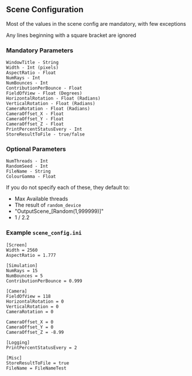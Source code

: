 ## Scene Configuration

Most of the values in the scene config are mandatory, with few exceptions

Any lines beginning with a square bracket are ignored

### Mandatory Parameters 
```
WindowTitle - String 
Width - Int (pixels)
AspectRatio - Float 
NumRays - Int 
NumBounces - Int 
ContributionPerBounce - Float 
FieldOfView - Float (Degrees)
HorizontalRotation - Float (Radians)
VerticalRotation - Float (Radians)
CameraRotation - Float (Radians)
CameraOffset_X - Float 
CameraOffset_Y - Float 
CameraOffset_Z - Float 
PrintPercentStatusEvery - Int
StoreResultToFile - true/false 
```

### Optional Parameters
```
NumThreads - Int
RandomSeed - Int
FileName - String
ColourGamma - Float
```

If you do not specify each of these, they default to:

- Max Available threads
- The result of `random_device` 
- "OutputScene_[Random(1,999999)]"
- 1 / 2.2

### Example `scene_config.ini`

```
[Screen]
Width = 2560
AspectRatio = 1.777

[Simulation]
NumRays = 15
NumBounces = 5
ContributionPerBounce = 0.999

[Camera]
FieldOfView = 118
HorizontalRotation = 0
VerticalRotation = 0
CameraRotation = 0

CameraOffset_X = 0
CameraOffset_Y = 0
CameraOffset_Z = -8.99

[Logging]
PrintPercentStatusEvery = 2

[Misc]
StoreResultToFile = true
FileName = FileNameTest
```
